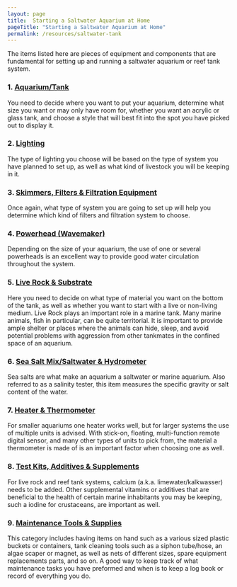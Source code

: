 ```yaml
---
layout: page
title:  Starting a Saltwater Aquarium at Home
pageTitle: "Starting a Saltwater Aquarium at Home"
permalink: /resources/saltwater-tank
---
```


The items listed here are pieces of equipment and components that are fundamental for setting up and running a saltwater aquarium or reef tank system.

### 1. [Aquarium/Tank](/resources/saltwater-tank/aquarium-tank-stands "Aquarium/Tank")

You need to decide where you want to put your aquarium, determine what size you want or may only have room for, whether you want an acrylic or glass tank, and choose a style that will best fit into the spot you have picked out to display it.


### 2. [Lighting](/resources/saltwater-tank/aquarium-lighting "Lighting")

The type of lighting you choose will be based on the type of system you have planned to set up, as well as what kind of livestock you will be keeping in it.



### 3. [Skimmers, Filters & Filtration Equipment](/resources/saltwater-tank/filtration-equipment "Skimmers, Filters & Filtration Equipment")

Once again, what type of system you are going to set up will help you determine which kind of filters and filtration system to choose.

### 4. [Powerhead (Wavemaker)](/resources/saltwater-tank/powerhead "Powerhead (Wavemaker)")

Depending on the size of your aquarium, the use of one or several powerheads is an excellent way to provide good water circulation throughout the system.


### 5. [Live Rock & Substrate](/resources/saltwater-tank/substrate-live-rock "Live Rock & Substrate")

Here you need to decide on what type of material you want on the bottom of the tank, as well as whether you want to start with a live or non-living medium.
Live Rock plays an important role in a marine tank. Many marine animals, fish in particular, can be quite territorial. It is important to provide ample shelter or places where the animals can hide, sleep, and avoid potential problems with aggression from other tankmates in the confined space of an aquarium.


### 6. [Sea Salt Mix/Saltwater & Hydrometer](/resources/saltwater-tank/salt-mix-saltwater-hydrometer "Sea Salt Mix/Saltwater & Hydrometer")

Sea salts are what make an aquarium a saltwater or marine aquarium. Also referred to as a salinity tester, this item measures the specific gravity or salt content of the water.

### 7. [Heater & Thermometer](/resources/saltwater-tank/heater-thermometer-chiller "Heater & Thermometer")

For smaller aquariums one heater works well, but for larger systems the use of multiple units is advised. With stick-on, floating, multi-function remote digital sensor, and many other types of units to pick from, the material a thermometer is made of is an important factor when choosing one as well.

### 8. [Test Kits, Additives & Supplements](/resources/saltwater-tank/test-kits-additives-supplements "Test Kits, Additives & Supplements")

For live rock and reef tank systems, calcium (a.k.a. limewater/kalkwasser) needs to be added. Other supplemental vitamins or additives that are beneficial to the health of certain marine inhabitants you may be keeping, such a iodine for crustaceans, are important as well.


### 9. [Maintenance Tools & Supplies](/resources/saltwater-tank/maintenance-tools-supplies "Maintenance Tools & Supplies")

This category includes having items on hand such as a various sized plastic buckets or containers, tank cleaning tools such as a siphon tube/hose, an algae scaper or magnet, as well as nets of different sizes, spare equipment replacements parts, and so on. A good way to keep track of what maintenance tasks you have preformed and when is to keep a log book or record of everything you do.
